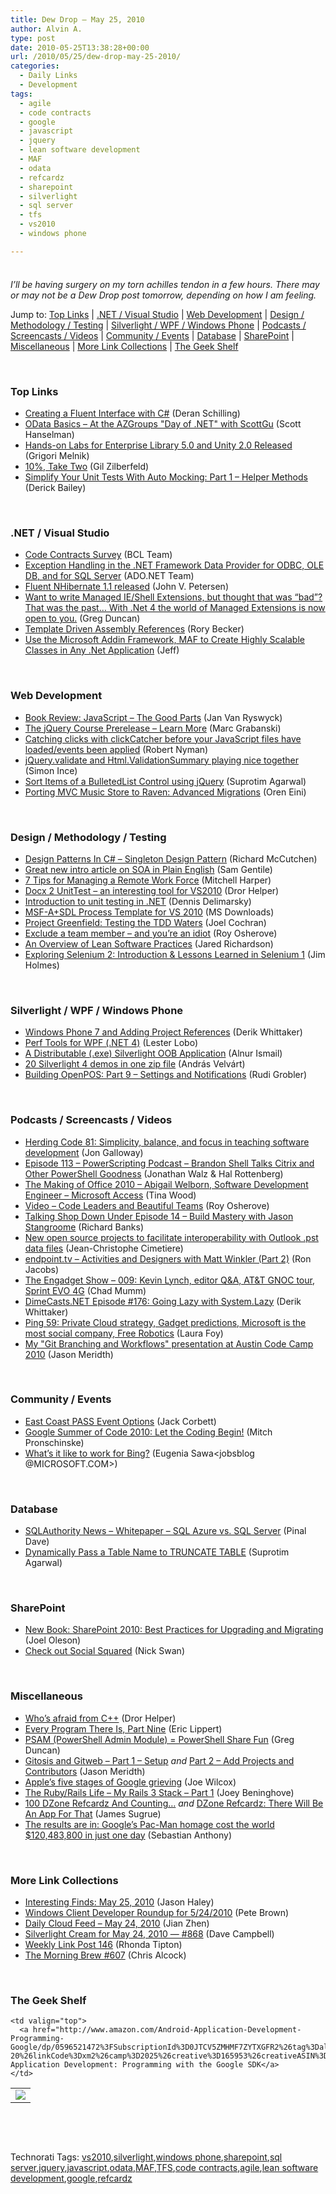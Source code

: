 ```yaml
---
title: Dew Drop – May 25, 2010
author: Alvin A.
type: post
date: 2010-05-25T13:38:28+00:00
url: /2010/05/25/dew-drop-may-25-2010/
categories:
  - Daily Links
  - Development
tags:
  - agile
  - code contracts
  - google
  - javascript
  - jquery
  - lean software development
  - MAF
  - odata
  - refcardz
  - sharepoint
  - silverlight
  - sql server
  - tfs
  - vs2010
  - windows phone

---
```

<div class="wlWriterHeaderFooter" style="float:none; margin:0px; padding:4px 0px 4px 0px;">
</div>

_I’ll be having surgery on my torn achilles tendon in a few hours. There may or may not be a Dew Drop post tomorrow, depending on how I am feeling._

Jump to: [Top Links][1] | [.NET / Visual Studio][2] | [Web Development][3] | [Design / Methodology / Testing][4] | [Silverlight / WPF / Windows Phone][5] | [Podcasts / Screencasts / Videos][6] | [Community / Events][7] | [Database][8] | [SharePoint][9] | [Miscellaneous][10] | [More Link Collections][11] | [The Geek Shelf][12] 

&#160;

### <a name="top"></a>Top Links

  * [Creating a Fluent Interface with C#][13] (Deran Schilling)
  * [OData Basics &#8211; At the AZGroups "Day of .NET" with ScottGu][14] (Scott Hanselman)
  * [Hands-on Labs for Enterprise Library 5.0 and Unity 2.0 Released][15] (Grigori Melnik)
  * [10%, Take Two][16] (Gil Zilberfeld)
  * [Simplify Your Unit Tests With Auto Mocking: Part 1 – Helper Methods][17] (Derick Bailey)

&#160;

### <a name="dotnet"></a>.NET / Visual Studio

  * [Code Contracts Survey][18] (BCL Team)
  * [Exception Handling in the .NET Framework Data Provider for ODBC, OLE DB, and for SQL Server][19] (ADO.NET Team)
  * [Fluent NHibernate 1.1 released][20] (John V. Petersen)
  * [Want to write Managed IE/Shell Extensions, but thought that was “bad”? That was the past… With .Net 4 the world of Managed Extensions is now open to you.][21] (Greg Duncan)
  * [Template Driven Assembly References][22] (Rory Becker)
  * [Use the Microsoft Addin Framework, MAF to Create Highly Scalable Classes in Any .Net Application][23] (Jeff)

&#160;

### <a name="web"></a>Web Development

  * [Book Review: JavaScript – The Good Parts][24] (Jan Van Ryswyck)
  * [The jQuery Course Prerelease &#8211; Learn More][25] (Marc Grabanski)
  * [Catching clicks with clickCatcher before your JavaScript files have loaded/events been applied][26] (Robert Nyman)
  * [jQuery.validate and Html.ValidationSummary playing nice together][27] (Simon Ince)
  * [Sort Items of a BulletedList Control using jQuery][28] (Suprotim Agarwal)
  * [Porting MVC Music Store to Raven: Advanced Migrations][29] (Oren Eini)

&#160;

### <a name="design"></a>Design / Methodology / Testing

  * [Design Patterns In C# &#8211; Singleton Design Pattern][30] (Richard McCutchen)
  * [Great new intro article on SOA in Plain English][31] (Sam Gentile)
  * [7 Tips for Managing a Remote Work Force][32] (Mitchell Harper)
  * [Docx 2 UnitTest – an interesting tool for VS2010][33] (Dror Helper)
  * [Introduction to unit testing in .NET][34] (Dennis Delimarsky)
  * [MSF-A+SDL Process Template for VS 2010][35] (MS Downloads)
  * [Project Greenfield: Testing the TDD Waters][36] (Joel Cochran)
  * [Exclude a team member – and you’re an idiot][37] (Roy Osherove)
  * [An Overview of Lean Software Practices][38] (Jared Richardson)
  * [Exploring Selenium 2: Introduction & Lessons Learned in Selenium 1][39] (Jim Holmes)

&#160;

### <a name="silverlight"></a>Silverlight / WPF / Windows Phone

  * [Windows Phone 7 and Adding Project References][40] (Derik Whittaker)
  * [Perf Tools for WPF (.NET 4)][41] (Lester Lobo)
  * [A Distributable (.exe) Silverlight OOB Application][42] (Alnur Ismail)
  * [20 Silverlight 4 demos in one zip file][43] (András Velvárt)
  * [Building OpenPOS: Part 9 – Settings and Notifications][44] (Rudi Grobler)

&#160;

### <a name="podcasts"></a>Podcasts / Screencasts / Videos

  * [Herding Code 81: Simplicity, balance, and focus in teaching software development][45] (Jon Galloway)
  * [Episode 113 &#8211; PowerScripting Podcast &#8211; Brandon Shell Talks Citrix and Other PowerShell Goodness][46] (Jonathan Walz & Hal Rottenberg)
  * [The Making of Office 2010 &#8211; Abigail Welborn, Software Development Engineer &#8211; Microsoft Access][47] (Tina Wood)
  * [Video – Code Leaders and Beautiful Teams][48] (Roy Osherove)
  * [Talking Shop Down Under Episode 14 &#8211; Build Mastery with Jason Stangroome][49] (Richard Banks)
  * [New open source projects to facilitate interoperability with Outlook .pst data files][50] (Jean-Christophe Cimetiere)
  * [endpoint.tv &#8211; Activities and Designers with Matt Winkler (Part 2)][51] (Ron Jacobs)
  * [The Engadget Show &#8211; 009: Kevin Lynch, editor Q&A, AT&T GNOC tour, Sprint EVO 4G][52] (Chad Mumm)
  * [DimeCasts.NET Episode #176: Going Lazy with System.Lazy][53] (Derik Whittaker)
  * [Ping 59: Private Cloud strategy, Gadget predictions, Microsoft is the most social company, Free Robotics][54] (Laura Foy)
  * [My "Git Branching and Workflows" presentation at Austin Code Camp 2010][55] (Jason Meridth)

&#160;

### <a name="events"></a>Community / Events

  * [East Coast PASS Event Options][56] (Jack Corbett)
  * [Google Summer of Code 2010: Let the Coding Begin!][57] (Mitch Pronschinske)
  * [What&#8217;s it like to work for Bing?][58] (Eugenia Sawa<jobsblog @MICROSOFT.COM>)

&#160;

### <a name="db"></a>Database

  * [SQLAuthority News – Whitepaper – SQL Azure vs. SQL Server][59] (Pinal Dave)
  * [Dynamically Pass a Table Name to TRUNCATE TABLE][60] (Suprotim Agarwal)

&#160;

### <a name="sp"></a>SharePoint

  * [New Book: SharePoint 2010: Best Practices for Upgrading and Migrating][61] (Joel Oleson)
  * [Check out Social Squared][62] (Nick Swan)

&#160;

### <a name="misc"></a>Miscellaneous

  * [Who’s afraid from C++][63] (Dror Helper)
  * [Every Program There Is, Part Nine][64] (Eric Lippert)
  * [PSAM (PowerShell Admin Module) = PowerShell Share Fun][65] (Greg Duncan)
  * [Gitosis and Gitweb &#8211; Part 1 &#8211; Setup][66] _and_&#160;[Part 2 &#8211; Add Projects and Contributors][67] (Jason Meridth)
  * [Apple&#8217;s five stages of Google grieving][68] (Joe Wilcox)
  * [The Ruby/Rails Life &#8211; My Rails 3 Stack &#8211; Part 1][69] (Joey Beninghove)
  * [100 DZone Refcardz And Counting&#8230;][70] _and_&#160;[DZone Refcardz: There Will Be An App For That][71] (James Sugrue)
  * [The results are in: Google&#8217;s Pac-Man homage cost the world $120,483,800 in just one day][72] (Sebastian Anthony)

&#160;

### <a name="links"></a>More Link Collections

  * [Interesting Finds: May 25, 2010][73] (Jason Haley)
  * [Windows Client Developer Roundup for 5/24/2010][74] (Pete Brown)
  * [Daily Cloud Feed &#8211; May 24, 2010][75] (Jian Zhen)
  * [Silverlight Cream for May 24, 2010 &#8212; #868][76] (Dave Campbell)
  * [Weekly Link Post 146][77] (Rhonda Tipton)
  * [The Morning Brew #607][78] (Chris Alcock)

&#160;

### <a name="shelf"></a>The Geek Shelf

<table border="0" cellspacing="0" cellpadding="0">
  <tr>
    <td>
      <img data-recalc-dims="1" decoding="async" src="https://i0.wp.com/ecx.images-amazon.com/images/I/41dW6jWwS7L._SL160_.jpg?w=660" />
    </td>
    
    <td valign="top">
      <a href="http://www.amazon.com/Android-Application-Development-Programming-Google/dp/0596521472%3FSubscriptionId%3D0JTCV5ZMHMF7ZYTXGFR2%26tag%3Dalvinashcraft-20%26linkCode%3Dxm2%26camp%3D2025%26creative%3D165953%26creativeASIN%3D0596521472">Android Application Development: Programming with the Google SDK</a>
    </td>
  </tr>
</table>

&#160;

<div style="padding-bottom: 0px; margin: 0px; padding-left: 0px; padding-right: 0px; display: inline; float: none; padding-top: 0px" id="scid:C16BAC14-9A3D-4c50-9394-FBFEF7A93539:540170dc-dfcc-442c-a2d2-90b3eb270294" class="wlWriterSmartContent">
  <!--dotnetkickit-->
</div>

&#160;

<div style="padding-bottom: 0px; margin: 0px; padding-left: 0px; padding-right: 0px; display: inline; float: none; padding-top: 0px" id="scid:0767317B-992E-4b12-91E0-4F059A8CECA8:ad04750b-c750-46cd-a6e4-9fe601761b87" class="wlWriterSmartContent">
  Technorati Tags: <a href="http://technorati.com/tags/vs2010" rel="tag">vs2010</a>,<a href="http://technorati.com/tags/silverlight" rel="tag">silverlight</a>,<a href="http://technorati.com/tags/windows+phone" rel="tag">windows phone</a>,<a href="http://technorati.com/tags/sharepoint" rel="tag">sharepoint</a>,<a href="http://technorati.com/tags/sql+server" rel="tag">sql server</a>,<a href="http://technorati.com/tags/jquery" rel="tag">jquery</a>,<a href="http://technorati.com/tags/javascript" rel="tag">javascript</a>,<a href="http://technorati.com/tags/odata" rel="tag">odata</a>,<a href="http://technorati.com/tags/MAF" rel="tag">MAF</a>,<a href="http://technorati.com/tags/TFS" rel="tag">TFS</a>,<a href="http://technorati.com/tags/code+contracts" rel="tag">code contracts</a>,<a href="http://technorati.com/tags/agile" rel="tag">agile</a>,<a href="http://technorati.com/tags/lean+software+development" rel="tag">lean software development</a>,<a href="http://technorati.com/tags/google" rel="tag">google</a>,<a href="http://technorati.com/tags/refcardz" rel="tag">refcardz</a>
</div>

 [1]: https://morningdew-bpc6g3a0fgaxdxcu.eastus2-01.azurewebsites.net/#top
 [2]: https://morningdew-bpc6g3a0fgaxdxcu.eastus2-01.azurewebsites.net/#dotnet
 [3]: https://morningdew-bpc6g3a0fgaxdxcu.eastus2-01.azurewebsites.net/#web
 [4]: https://morningdew-bpc6g3a0fgaxdxcu.eastus2-01.azurewebsites.net/#design
 [5]: https://morningdew-bpc6g3a0fgaxdxcu.eastus2-01.azurewebsites.net/#silverlight
 [6]: https://morningdew-bpc6g3a0fgaxdxcu.eastus2-01.azurewebsites.net/#podcasts
 [7]: https://morningdew-bpc6g3a0fgaxdxcu.eastus2-01.azurewebsites.net/#events
 [8]: https://morningdew-bpc6g3a0fgaxdxcu.eastus2-01.azurewebsites.net/#db
 [9]: https://morningdew-bpc6g3a0fgaxdxcu.eastus2-01.azurewebsites.net/#sp
 [10]: https://morningdew-bpc6g3a0fgaxdxcu.eastus2-01.azurewebsites.net/#misc
 [11]: https://morningdew-bpc6g3a0fgaxdxcu.eastus2-01.azurewebsites.net/#links
 [12]: https://morningdew-bpc6g3a0fgaxdxcu.eastus2-01.azurewebsites.net/#shelf
 [13]: http://feedproxy.google.com/~r/derans/~3/6NVWRhZyNtw/creating-fluent-interface-with-c.html
 [14]: http://feedproxy.google.com/~r/ScottHanselman/~3/604yPrmr5dA/ODataBasicsAtTheAZGroupsDayOfNETWithScottGu.aspx
 [15]: http://blogs.msdn.com/b/agile/archive/2010/05/24/hands-on-labs-for-enterprise-library-5-0-and-unity-2-0-released.aspx
 [16]: http://feedproxy.google.com/~r/gilzilberfeld/~3/5aTF31AhzbA/10-take-two.html
 [17]: http://feedproxy.google.com/~r/LosTechies/~3/EjHKFktG1bY/simplify-your-unit-tests-with-auto-mocking-part-1-helper-methods.aspx
 [18]: http://blogs.msdn.com/b/bclteam/archive/2010/05/24/code-contracts-survey.aspx
 [19]: http://blogs.msdn.com/b/adonet/archive/2010/05/24/exception-handling-in-the-net-framework-data-provider-for-odbc-ole-db-and-for-sql-server.aspx
 [20]: http://feedproxy.google.com/~r/LosTechies/~3/TEc1RDUQB_s/fluent-nhibernate-1-1-released.aspx
 [21]: http://coolthingoftheday.blogspot.com/2010/05/want-to-write-managed-ieshell.html
 [22]: http://rorybecker.blogspot.com/2010/05/template-driven-assembly-references.html
 [23]: http://feedproxy.google.com/~r/RdaArchitectureEvangelistTeamBlog/~3/NB3ckKOi05g/use-microsoft-addin-framework-maf-to.html
 [24]: http://elegantcode.com/2010/05/24/book-review-javascript-the-good-parts/
 [25]: http://feedproxy.google.com/~r/allTrades/~3/0T0wKGYEXFE/the-jquery-course-prerelease
 [26]: http://feedproxy.google.com/~r/robertnyman/~3/ee77pug6Tbs/
 [27]: http://blogs.msdn.com/b/simonince/archive/2010/05/25/jquery-validate-and-html-validationsummary-playing-nice-together.aspx
 [28]: http://feedproxy.google.com/~r/netCurryRecentArticles/~3/LIJYBCiLNwg/ShowArticle.aspx
 [29]: http://feedproxy.google.com/~r/AyendeRahien/~3/uZ5TzZ6innc/porting-mvc-music-store-to-raven-advanced-migrations.aspx
 [30]: http://feeds.dzone.com/~r/zones/dotnet/~3/xNXrfJor_bY/design-patterns-singleton-c
 [31]: http://feedproxy.google.com/~r/SamGentile/~3/UC59ZBfLXc8/
 [32]: http://feedproxy.google.com/~r/Webworkerdaily/~3/QyPcVMqUQZA/
 [33]: http://feedproxy.google.com/~r/HelperCode/~3/mFiVf8hnNrQ/docx-2-unittest-an-interesting-tool-for-vs2010.aspx
 [34]: http://feeds.dzone.com/~r/zones/dotnet/~3/5VR85jrVgS0/introduction-unit-testing-net
 [35]: http://feedproxy.google.com/~r/MicrosoftDownloadCenter/~3/iLOY8jcHkEM/details.aspx
 [36]: http://www.developingfor.net/project-greenfield/project-greenfield-testing-the-tdd-waters.html
 [37]: http://feedproxy.google.com/~r/5whys/~3/Qnjl9jehuKQ/exclude-a-team-member-ndash-and-yoursquore-an-idiot.html
 [38]: http://feeds.dzone.com/~r/zones/dotnet/~3/9Efj2Wn095w/overview-lean-software
 [39]: http://frazzleddad.blogspot.com/2010/05/exploring-selenium-2-introduction.html
 [40]: http://feedproxy.google.com/~r/Devlicious/~3/197CWqvc-LY/windows-phone-7-and-adding-project-references.aspx
 [41]: http://blogs.msdn.com/llobo/archive/2010/05/24/perf-tools-for-wpf-net-4.aspx
 [42]: http://weblogs.asp.net/alnurismail/archive/2010/05/24/a-distributable-exe-silverlight-oob-application.aspx
 [43]: http://dotneteers.net/blogs/vbandi/archive/2010/05/25/20-silverlight-4-demos-in-one-zip-file.aspx
 [44]: http://feedproxy.google.com/~r/RudiGroblerInTheCloud/~3/YeWK40MiMH0/building-openpos-part-9--settings-and-notifications
 [45]: http://feedproxy.google.com/~r/HerdingCode/~3/t-rwarT-LKU/
 [46]: http://feedproxy.google.com/~r/Powerscripting/~3/RMpzyZKyQqU/episode_113_power_scripting_podcast_brandon_shell_talks_citrix_and_other_power_shell_goodness
 [47]: http://channel9.msdn.com/shows/TheOfficeBlog/The-Making-of-Office-2010-Abigail-Welborn-Software-Development-Engineer-Microsoft-Access/
 [48]: http://feedproxy.google.com/~r/5whys/~3/A3Ge3dSGXMU/video-ndash-code-leaders-and-beautiful-teams.html
 [49]: http://feedproxy.google.com/~r/TalkingShopDownUnder/~3/tVF4kdZu7s0/episode-14-build-mastery-with-jason.html
 [50]: http://channel9.msdn.com/posts/jccim/New-open-source-projects-to-facilitate-interoperability-with-Outlook-pst-data-files/
 [51]: http://channel9.msdn.com/shows/Endpoint/endpointtv-Activities-and-Designers-with-Matt-Winkler-Part-2/
 [52]: http://www.engadget.com/2010/05/24/the-engadget-show-009-kevin-lynch-editor-qanda-atandt-gnoc-tour/
 [53]: http://feedproxy.google.com/~r/Dimecastsnet--InformAndEducateIn10MinutesOrLess/~3/JFo_N1GX9FY/176
 [54]: http://channel9.msdn.com/shows/PingShow/Ping-59-Private-Cloud-strategy-idea-for-the-iPad-Microsoft-is-the-most-social-company/
 [55]: http://feedproxy.google.com/~r/LosTechies/~3/CJsni6u6bEg/my-quot-git-branching-and-workflows-quot-presentation-at-austin-code-camp-2010.aspx
 [56]: http://www.sqlservercentral.com/blogs/wisemanorwiseguy/archive/2010/05/24/east-coast-pass-event-options.aspx
 [57]: http://feeds.dzone.com/~r/zones/dotnet/~3/4Fk4P2kKUG4/google-summer-code-2010-let
 [58]: http://feedproxy.google.com/~r/jobsblogscast/~3/qVpBNtsAEQg/
 [59]: http://blog.sqlauthority.com/2010/05/25/sqlauthority-news-whitepaper-sql-azure-vs-sql-server/
 [60]: http://feedproxy.google.com/~r/sqlservercurry/blog/~3/IudTWoaSzkU/dynamically-pass-table-name-to-truncate.html
 [61]: http://feedproxy.google.com/~r/JoelsSharepointLand/~3/cS6rRvZkHts/ViewPost.aspx
 [62]: http://lightningtools.com/blog/archive/2010/05/24/check-out-social-squared.aspx
 [63]: http://feedproxy.google.com/~r/HelperCode/~3/ZrfaJjemg1o/who-s-afraid-from-c.aspx
 [64]: http://blogs.msdn.com/b/ericlippert/archive/2010/05/24/every-program-there-is-part-nine.aspx
 [65]: http://coolthingoftheday.blogspot.com/2010/05/psam-powershell-admin-module-powershell.html
 [66]: http://feedproxy.google.com/~r/LosTechies/~3/2mJncgl3jYQ/gitosis-and-gitweb-part-1-setup.aspx
 [67]: http://feedproxy.google.com/~r/LosTechies/~3/ujiH8Glecpk/gitosis-and-gitweb-part-2-add-projects-and-contributors.aspx
 [68]: http://feeds.betanews.com/~r/bn/~3/OwSYTqYdkA0/1274719028
 [69]: http://feedproxy.google.com/~r/LosTechies/~3/FBjHN3_EjMk/the-ruby-rails-life-my-rails-3-stack-part-1.aspx
 [70]: http://feeds.dzone.com/~r/zones/dotnet/~3/z0REDpXGgP0/100-refcardz-later
 [71]: http://feeds.dzone.com/~r/zones/dotnet/~3/WrcnSUE-i4o/dzone-refcardz-there-will-be
 [72]: http://www.pheedcontent.com/click.phdo?i=a373c972e343f4fec7f155909df26f56
 [73]: http://jasonhaley.com/blog/post.aspx?id=18e739bd-eec2-4893-b79c-8d5817a64951
 [74]: http://feedproxy.google.com/~r/PeteBrown/~3/PhlcVuVBNAA/windows-client-developer-roundup-for-5-24-2010
 [75]: http://feedproxy.google.com/~r/onsaas/~3/Sj-ShX7VU_c/
 [76]: http://geekswithblogs.net/WynApseTechnicalMusings/archive/2010/05/24/140046.aspx
 [77]: http://rhondatipton.net/2010/05/24/weekly-link-post-146/
 [78]: http://feedproxy.google.com/~r/ReflectivePerspective/~3/V8wnO866jek/